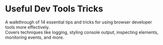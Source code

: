 # Useful Dev Tools Tricks

A walkthrough of 14 essential tips and tricks for using browser developer tools more effectively.  
Covers techniques like logging, styling console output, inspecting elements, monitoring events, and more.
